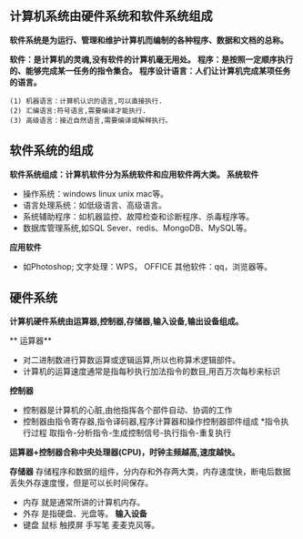 ## 计算机系统由硬件系统和软件系统组成

**软件系统是为运行、管理和维护计算机而编制的各种程序、数据和文档的总称。**

**软件：是计算机的灵魂,没有软件的计算机毫无用处。**
**程序：是按照一定顺序执行的、能够完成某一任务的指令集合。**
**程序设计语言：人们让计算机完成某项任务的语言。**
```
(1) 机器语言：计算机认识的语言,可以直接执行.
(2) 汇编语言:符号语言,需要编译才能执行.
(3) 高级语言：接近自然语言,需要编译或解释执行。
```

## 软件系统的组成

**软件系统组成：计算机软件分为系统软件和应用软件两大类。**
**系统软件**
* 操作系统：windows linux unix mac等。
* 语言处理系统：如低级语言、高级语言。
* 系统辅助程序：如机器监控、故障检查和诊断程序、杀毒程序等。
* 数据库管理系统,如SQL Sever、redis、MongoDB、MySQL等。

**应用软件**
* 如Photoshop; 文字处理：WPS， OFFICE 其他软件：qq，浏览器等。

##  硬件系统

**计算机硬件系统由运算器,控制器,存储器,输入设备,输出设备组成。**

** 运算器**
* 对二进制数进行算数运算或逻辑运算,所以也称算术逻辑部件。
* 计算机的运算速度通常是指每秒执行加法指令的数目,用百万次每秒来标识

**控制器**
* 控制器是计算机的心脏,由他指挥各个部件自动、协调的工作
* 控制器由指令寄存器,指令译码器,程序计算器和操作控制器部件组成
*指令执行过程 取指令-分析指令-生成控制信号-执行指令-重复执行

**运算器+控制器合称中央处理器(CPU)，时钟主频越高,速度越快。**

**存储器**
存储程序和数据的组件，分内存和外存两大类，内存速度快，断电后数据丢失外存速度慢，但是可以长时间保存。
* 内存 就是通常所讲的计算机内存。
* 外存 是指硬盘、光盘等。
**输入设备**
* 键盘 鼠标 触摸屏 手写笔 麦麦克风等。











